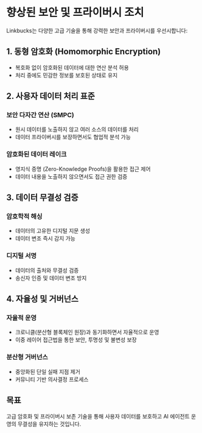 # 향상된 보안 및 프라이버시 조치

Linkbucks는 다양한 고급 기술을 통해 강력한 보안과 프라이버시를 우선시합니다:

## 1. 동형 암호화 (Homomorphic Encryption)
- 복호화 없이 암호화된 데이터에 대한 연산 분석 허용
- 처리 중에도 민감한 정보를 보호된 상태로 유지

## 2. 사용자 데이터 처리 표준
### 보안 다자간 연산 (SMPC)
- 원시 데이터를 노출하지 않고 여러 소스의 데이터를 처리
- 데이터 프라이버시를 보장하면서도 협업적 분석 가능

### 암호화된 데이터 레이크
- 영지식 증명 (Zero-Knowledge Proofs)을 활용한 접근 제어
- 데이터 내용을 노출하지 않으면서도 접근 권한 검증

## 3. 데이터 무결성 검증
### 암호학적 해싱
- 데이터의 고유한 디지털 지문 생성
- 데이터 변조 즉시 감지 가능

### 디지털 서명
- 데이터의 출처와 무결성 검증
- 송신자 인증 및 데이터 변조 방지

## 4. 자율성 및 거버넌스
### 자율적 운영
- 크로니클(분산형 블록체인 원장)과 동기화하면서 자율적으로 운영
- 이중 레이어 접근법을 통한 보안, 투명성 및 불변성 보장

### 분산형 거버넌스
- 중앙화된 단일 실패 지점 제거
- 커뮤니티 기반 의사결정 프로세스

## 목표

고급 암호화 및 프라이버시 보존 기술을 통해 사용자 데이터를 보호하고 AI 에이전트 운영의 무결성을 유지하는 것입니다.
